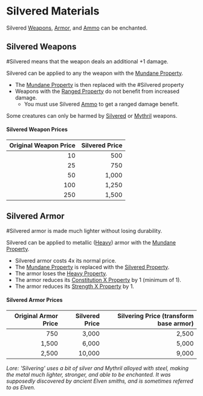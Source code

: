 # Silvered Materials
Silvered [Weapons](../Weapons.md), [Armor](../Armor.md), and [Ammo](../Individual%20Item%20Cards/Weapons/Weapon%20Properties/Ammo%20Property.md) can be enchanted.
## Silvered Weapons
#Silvered means that the weapon deals an additional +1 damage. 

Silvered can be applied to any the weapon with the [Mundane Property](Mundane%20Property.md).
- The [Mundane Property](Mundane%20Property.md) is then replaced with the #Silvered property
- Weapons with the [Ranged Property](../Individual%20Item%20Cards/Weapons/Weapon%20Properties/Ranged%20Property.md) do not benefit from increased damage.
	- You must use Silvered [Ammo](../Individual%20Item%20Cards/Weapons/Weapon%20Properties/Ammo%20Property.md) to get a ranged damage benefit.

Some creatures can only be harmed by [Silvered](Silvered%20Property.md) or [Mythril](Mythril%20Property.md) weapons.
#### Silvered Weapon Prices

| Original Weapon Price | Silvered Price |
| --------------------: | -------------: |
|                    10 |            500 |
|                    25 |            750 |
|                    50 |          1,000 |
|                   100 |          1,250 |
|                   250 |          1,500 |
## Silvered Armor
#Silvered armor is made much lighter without losing durability.

Silvered can be applied to metallic ([Heavy](../Individual%20Item%20Cards/Armors/Armor%20Properties/Heavy%20Property.md)) armor with the [Mundane Property](Mundane%20Property.md).
- Silvered armor costs 4x its normal price.
- The [Mundane Property](Mundane%20Property.md) is replaced with the [Silvered Property](Silvered%20Property.md).
- The armor loses the [Heavy Property](../Individual%20Item%20Cards/Armors/Armor%20Properties/Heavy%20Property.md).
- The armor reduces its [Constitution X Property](../Individual%20Item%20Cards/Armors/Armor%20Properties/Constitution%20X%20Property.md) by 1 (minimum of 1).
- The armor reduces its [Strength X Property](../Individual%20Item%20Cards/Armors/Armor%20Properties/Strength%20X%20Property.md) by 1.
#### Silvered Armor Prices

| Original Armor Price | Silvered Price | Silvering Price (transform base armor) |
| -------------------: | -------------: | -------------------------------------: |
|                  750 |          3,000 |                                  2,500 |
|                1,500 |          6,000 |                                  5,000 |
|                2,500 |         10,000 |                                  9,000 |


*Lore:*
*'Silvering' uses a bit of silver and Mythril alloyed with steel, making the metal much lighter, stronger, and able to be enchanted. It was supposedly discovered by ancient Elven smiths, and is sometimes referred to as Elven.*